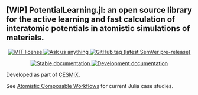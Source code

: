 ## [WIP] PotentialLearning.jl: an open source library for the active learning and fast calculation of interatomic potentials in atomistic simulations of materials.

<!-- Information badges -->
<p align="center">
  <a href="https://mit-license.org">
    <img alt="MIT license" src="https://img.shields.io/badge/License-MIT-blue.svg?style=flat-square">
  </a>
  <a href="https://github.com/cesmix-mit/PotentialLearning.jl/issues/new">
    <img alt="Ask us anything" src="https://img.shields.io/badge/Ask%20us-anything-1abc9c.svg?style=flat-square">
  </a>
  <a href="https://github.com/cesmix-mit/PotentialLearning.jl/releases">
    <img alt="GitHub tag (latest SemVer pre-release)" src="https://img.shields.io/github/v/tag/cesmix-mit/PotentialLearning.jl?include_prereleases&label=latest%20version&logo=github&sort=semver&style=flat-square">
  </a>
</p>

<!-- CI and documentation badges -->
<p align="center">
  <a href="https://cesmix-mit.github.io/PotentialLearning.jl/stable">
    <img alt="Stable documentation" src="https://img.shields.io/badge/documentation-stable%20release-blue?style=flat-square">
  </a>
  <a href="https://cesmix-mit.github.io/PotentialLearning.jl/dev">
    <img alt="Development documentation" src="https://img.shields.io/badge/documentation-in%20development-orange?style=flat-square">
  </a>
</p>

Developed as part of [CESMIX](https://cesmix.mit.edu).

See [Atomistic Composable Workflows](https://github.com/cesmix-mit/AtomisticComposableWorkflows) for current Julia case studies.

